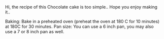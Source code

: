 Hi, the recipe of this Chocolate cake is too simple.. Hope you enjoy making it..

Baking: Bake in a preheated oven (preheat the oven at 180 C for 10 minutes) at 180C for 30 minutes.
Pan size: You can use a 6 inch pan, you may also use a 7 or 8 inch pan as well.
